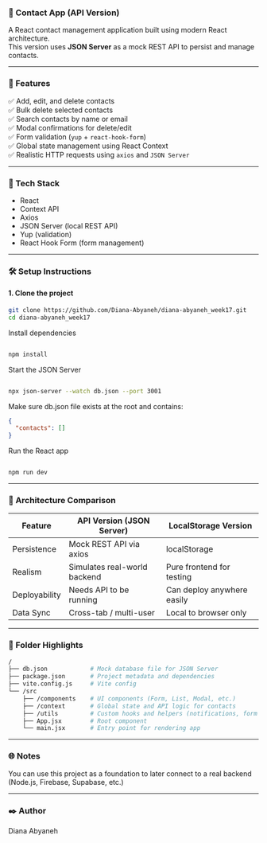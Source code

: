 ### 📇 Contact App (API Version)

A React contact management application built using modern React architecture.  
This version uses **JSON Server** as a mock REST API to persist and manage contacts.

---

### 🚀 Features

✅ Add, edit, and delete contacts  
✅ Bulk delete selected contacts  
✅ Search contacts by name or email  
✅ Modal confirmations for delete/edit  
✅ Form validation (`yup` + `react-hook-form`)  
✅ Global state management using React Context  
✅ Realistic HTTP requests using `axios` and `JSON Server`

---

### 🧱 Tech Stack

- React  
- Context API  
- Axios  
- JSON Server (local REST API)  
- Yup (validation)  
- React Hook Form (form management)

---

### 🛠️ Setup Instructions

#### 1. Clone the project

```bash
git clone https://github.com/Diana-Abyaneh/diana-abyaneh_week17.git
cd diana-abyaneh_week17
```

Install dependencies

```bash

npm install
```

Start the JSON Server
```bash

npx json-server --watch db.json --port 3001
```

Make sure db.json file exists at the root and contains:

```json
{
  "contacts": []
}
```

Run the React app

```bash

npm run dev
```

---

### 🧠 Architecture Comparison

| Feature         | API Version (JSON Server)        | LocalStorage Version         |
|-----------------|----------------------------------|------------------------------|
| Persistence     | Mock REST API via axios          | localStorage                 |
| Realism         | Simulates real-world backend     | Pure frontend for testing    |
| Deployability   | Needs API to be running          | Can deploy anywhere easily   |
| Data Sync       | Cross-tab / multi-user           | Local to browser only        |

---

### 🧩 Folder Highlights
```bash
/
├── db.json            # Mock database file for JSON Server
├── package.json       # Project metadata and dependencies
├── vite.config.js     # Vite config
└── /src
    ├── /components    # UI components (Form, List, Modal, etc.)
    ├── /context       # Global state and API logic for contacts
    ├── /utils         # Custom hooks and helpers (notifications, form logic)
    ├── App.jsx        # Root component
    └── main.jsx       # Entry point for rendering app
  ```

---

### 🌐 Notes
You can use this project as a foundation to later connect to a real backend (Node.js, Firebase, Supabase, etc.)

--- 

### ✒️ Author
Diana Abyaneh
